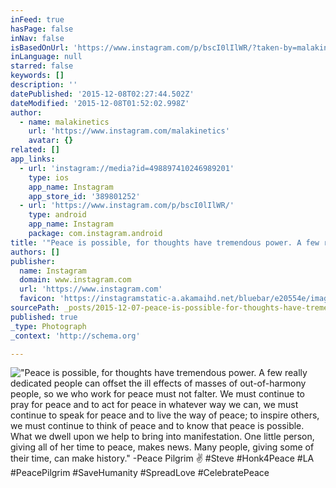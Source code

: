 ```yaml
---
inFeed: true
hasPage: false
inNav: false
isBasedOnUrl: 'https://www.instagram.com/p/bscI0lIlWR/?taken-by=malakinetics'
inLanguage: null
starred: false
keywords: []
description: ''
datePublished: '2015-12-08T02:27:44.502Z'
dateModified: '2015-12-08T01:52:02.998Z'
author:
  - name: malakinetics
    url: 'https://www.instagram.com/malakinetics'
    avatar: {}
related: []
app_links:
  - url: 'instagram://media?id=498897410246989201'
    type: ios
    app_name: Instagram
    app_store_id: '389801252'
  - url: 'https://www.instagram.com/p/bscI0lIlWR/'
    type: android
    app_name: Instagram
    package: com.instagram.android
title: '"Peace is possible, for thoughts have tremendous power. A few really dedicated people can offset the ill effects of masses of out-of-harmony people, so we who work for peace must not falter. We must continue to pray for peace and to act for peace in whatever way we can, we must continue to speak for peace and to live the way of peace; to inspire others, we must continue to think of peace and to know that peace is possible. What we dwell upon we help to bring into manifestation. One little person, giving all of her time to peace, makes news. Many people, giving some of their time, can make history." -Peace Pilgrim ✌ #Steve #Honk4Peace #LA #PeacePilgrim #SaveHumanity #SpreadLove #CelebratePeace'
authors: []
publisher:
  name: Instagram
  domain: www.instagram.com
  url: 'https://www.instagram.com'
  favicon: 'https://instagramstatic-a.akamaihd.net/bluebar/e20554e/images/ico/favicon.ico'
sourcePath: _posts/2015-12-07-peace-is-possible-for-thoughts-have-tremendous-power-a-fe.md
published: true
_type: Photograph
_context: 'http://schema.org'

---
```

!["Peace is possible, for thoughts have tremendous power. A few really dedicated people can offset the ill effects of masses of out-of-harmony people, so we who work for peace must not falter. We must continue to pray for peace and to act for peace in whatever way we can, we must continue to speak for peace and to live the way of peace; to inspire others, we must continue to think of peace and to know that peace is possible. What we dwell upon we help to bring into manifestation. One little person, giving all of her time to peace, makes news. Many people, giving some of their time, can make history." -Peace Pilgrim ✌ #Steve #Honk4Peace #LA #PeacePilgrim #SaveHumanity #SpreadLove #CelebratePeace](https://s3-us-west-2.amazonaws.com/the-grid-img/p/6e508ae456985334235bd4054fe126306ab12d56.jpg)
